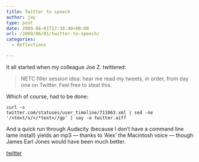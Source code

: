 ```yaml
---
title: Twitter to speech
author: jay
type: post
date: 2009-06-01T17:38:40+00:00
url: /2009/06/01/twitter-to-speech/
categories:
  - Reflections

---
```

It all started when my colleague Joe Z. twittered:

> NETC filler session idea: hear me read my tweets, in order, from day one on Twitter. Feel free to steal this.

Which of course, had to be done:

<code class="highlighter-rouge">curl -s twitter.com/statuses/user_timeline/711063.xml | sed -ne '/&lt;text/s/&lt;/*text&gt;//gp' | say -o twitter.aiff</code>

And a quick run through Audacity (because I don’t have a command line lame install) yields an mp3 — thanks to ‘Alex’ the Macintosh voice — though James Earl Jones would have been much better.

[twitter][1]

 [1]: https://files.rambleon.org/images/2009/06/twitter.mp3